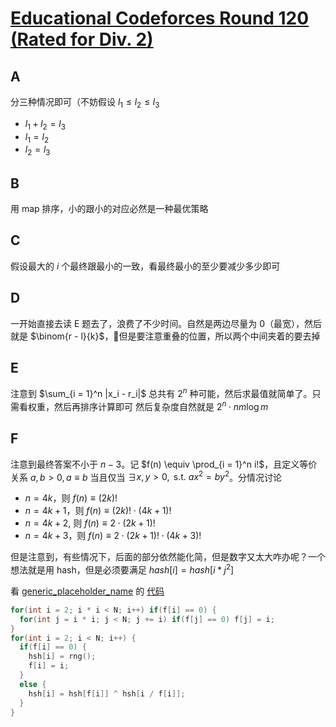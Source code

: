 # [Educational Codeforces Round 120 (Rated for Div. 2)](https://codeforces.com/contest/1622)

## A

分三种情况即可（不妨假设 $l_1 \leq l_2 \leq l_3$

- $l_1 + l_2 = l_3$
- $l_1 = l_2$
- $l_2 = l_3$

## B

用 map 排序，小的跟小的对应必然是一种最优策略

## C

假设最大的 $i$ 个最终跟最小的一致，看最终最小的至少要减少多少即可

## D

一开始直接去读 E 题去了，浪费了不少时间。自然是两边尽量为 0（最宽），然后就是 $\binom{r - l}{k}$，但是要注意重叠的位置，所以两个中间夹着的要去掉

## E

注意到 $\sum_{i = 1}^n |x_i - r_i|$ 总共有 $2^n$ 种可能，然后求最值就简单了。只需看权重，然后再排序计算即可
然后复杂度自然就是 $2^n \cdot n  m \log m$

## F

注意到最终答案不小于 $n - 3$。记 $f(n) \equiv \prod_{i = 1}^n i!$，且定义等价关系 $a, b > 0, a \equiv b$ 当且仅当 $\exists x, y > 0, \text{ s.t. }a x^2 = b y^2$。分情况讨论

- $n = 4k$，则 $f(n) \equiv (2k)!$
- $n = 4k + 1$，则 $f(n) \equiv (2k)! \cdot (4k + 1)!$
- $n = 4k + 2$, 则 $f(n) \equiv 2 \cdot (2k + 1)!$
- $n = 4k + 3$，则 $f(n) \equiv 2 \cdot (2k + 1)! \cdot (4k + 3)!$

但是注意到，有些情况下，后面的部分依然能化简，但是数字又太大咋办呢？一个想法就是用 hash，但是必须要满足 $hash[i] = hash[i * j^2]$

看 [generic_placeholder_name](https://codeforces.com/profile/generic_placeholder_name) 的 [代码](https://codeforces.com/contest/1622/submission/140873302)

``` cpp
for(int i = 2; i * i < N; i++) if(f[i] == 0) {
  for(int j = i * i; j < N; j += i) if(f[j] == 0) f[j] = i;
}
for(int i = 2; i < N; i++) {
  if(f[i] == 0) {
    hsh[i] = rng();
    f[i] = i;
  }
  else {
    hsh[i] = hsh[f[i]] ^ hsh[i / f[i]];
  }
}
```
